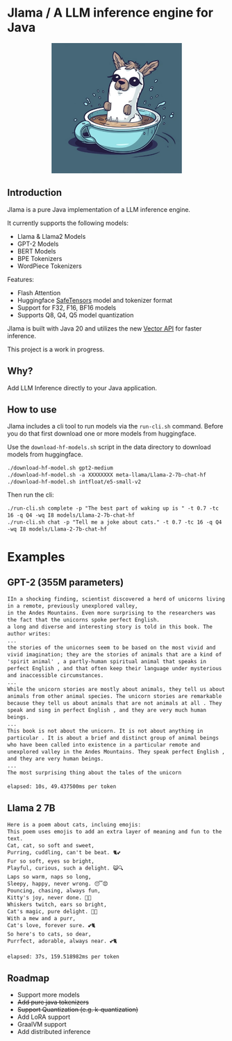 # Jlama / A LLM inference engine for Java

<p align="center">
  <img src="docs/jlama.jpg" width="300" height="300" alt="Cute Llama">
</p>

## Introduction

Jlama is a pure Java implementation of a LLM inference engine.

It currently supports the following models:
  * Llama & Llama2 Models
  * GPT-2 Models
  * BERT Models
  * BPE Tokenizers
  * WordPiece Tokenizers

Features:
  * Flash Attention
  * Huggingface [SafeTensors](https://github.com/huggingface/safetensors) model and tokenizer format
  * Support for F32, F16, BF16 models
  * Supports Q8, Q4, Q5 model quantization


Jlama is built with Java 20 and utilizes the new [Vector API](https://openjdk.org/jeps/448) 
for faster inference.

This project is a work in progress.

## Why?

Add LLM Inference directly to your Java application.

## How to use
Jlama includes a cli tool to run models via the `run-cli.sh` command. 
Before you do that first download one or more models from huggingface.

Use the `download-hf-models.sh` script in the data directory to download models from huggingface.

```shell
./download-hf-model.sh gpt2-medium
./download-hf-model.sh -a XXXXXXXX meta-llama/Llama-2-7b-chat-hf
./download-hf-model.sh intfloat/e5-small-v2
```

Then run the cli:
```shell
./run-cli.sh complete -p "The best part of waking up is " -t 0.7 -tc 16 -q Q4 -wq I8 models/Llama-2-7b-chat-hf
./run-cli.sh chat -p "Tell me a joke about cats." -t 0.7 -tc 16 -q Q4 -wq I8 models/Llama-2-7b-chat-hf
```
# Examples

## GPT-2 (355M parameters)

```
IIn a shocking finding, scientist discovered a herd of unicorns living in a remote, previously unexplored valley, 
in the Andes Mountains. Even more surprising to the researchers was the fact that the unicorns spoke perfect English.
a long and diverse and interesting story is told in this book. The author writes:
...
the stories of the unicornes seem to be based on the most vivid and vivid imagination; they are the stories of animals that are a kind of 'spirit animal' , a partly-human spiritual animal that speaks in perfect English , and that often keep their language under mysterious and inaccessible circumstances.
...
While the unicorn stories are mostly about animals, they tell us about animals from other animal species. The unicorn stories are remarkable because they tell us about animals that are not animals at all . They speak and sing in perfect English , and they are very much human beings.
...
This book is not about the unicorn. It is not about anything in particular . It is about a brief and distinct group of animal beings who have been called into existence in a particular remote and unexplored valley in the Andes Mountains. They speak perfect English , and they are very human beings.
...
The most surprising thing about the tales of the unicorn

elapsed: 10s, 49.437500ms per token
```

## Llama 2 7B

```
Here is a poem about cats, incluing emojis: 
This poem uses emojis to add an extra layer of meaning and fun to the text.
Cat, cat, so soft and sweet,
Purring, cuddling, can't be beat. 🐈💕
Fur so soft, eyes so bright,
Playful, curious, such a delight. 😺🔍
Laps so warm, naps so long,
Sleepy, happy, never wrong. 😴😍
Pouncing, chasing, always fun,
Kitty's joy, never done. 🐾🎉
Whiskers twitch, ears so bright,
Cat's magic, pure delight. 🔮💫
With a mew and a purr,
Cat's love, forever sure. 💕🐈
So here's to cats, so dear,
Purrfect, adorable, always near. 💕🐈

elapsed: 37s, 159.518982ms per token

```

## Roadmap

* Support more models
* <s>Add pure java tokenizers</s>
* <s>Support Quantization (e.g. k-quantization)</s>
* Add LoRA support
* GraalVM support
* Add distributed inference 
